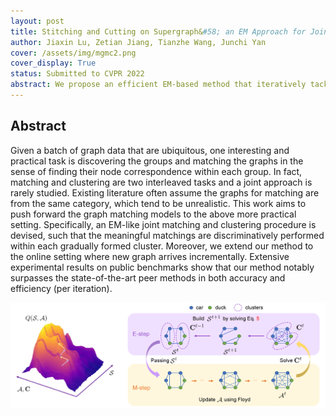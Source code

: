```yaml
---
layout: post
title: Stitching and Cutting on Supergraph&#58; an EM Approach for Joint Graph Matching and Clustering
author: Jiaxin Lu, Zetian Jiang, Tianzhe Wang, Junchi Yan
cover: /assets/img/mgmc2.png
cover_display: True
status: Submitted to CVPR 2022
abstract: We propose an efficient EM-based method that iteratively tackling graph matching and clustering problem and unifies the offline and online setting. Based on the optimization algorithm, we build an unsupervised learning framework to learn a better affinity score and improve the solver simultaneously. Our method achieves state-of-the-art performance on synthetic and real-world datasets.
---
```


## Abstract

Given a batch of graph data that are ubiquitous, one interesting and practical task is discovering the groups and matching the graphs in the sense of finding their node correspondence within each group. In fact, matching and clustering are two interleaved tasks and a joint approach is rarely studied. Existing literature often assume the graphs for matching are from the same category, which tend to be unrealistic. This work aims to push forward the graph matching models to the above more practical setting. Specifically, an EM-like joint matching and clustering procedure is devised, such that the meaningful matchings are discriminatively performed within each gradually formed cluster. Moreover, we extend our method to the online setting where new graph arrives incrementally. Extensive experimental results on public benchmarks show that our method notably surpasses the state-of-the-art peer methods in both accuracy and efficiency (per iteration).

![mgmc](/assets/img/mgmc.png)

